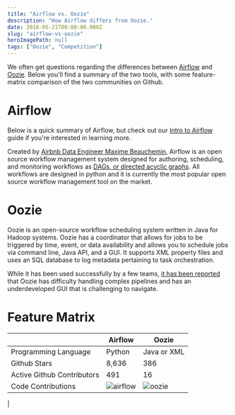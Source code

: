 ```yaml
---
title: "Airflow vs. Oozie"
description: "How Airflow differs from Oozie."
date: 2018-05-21T00:00:00.000Z
slug: "airflow-vs-oozie"
heroImagePath: null
tags: ["Oozie", "Competition"]
---
```


We often get questions regarding the differences between [Airflow](https://airflow.apache.org/) and [Oozie](http://oozie.apache.org/). Below you'll find a summary of the two tools, with some feature-matrix comparison of the two communities on Github.

# Airflow

Below is a quick summary of Airflow, but check out our [Intro to Airflow](https://www.astronomer.io/guides/intro-to-airflow/) guide if you're interested in learning more.

Created by [Airbnb Data Engineer Maxime Beauchemin](https://www.linkedin.com/in/maximebeauchemin), Airflow is an open source workflow management system designed for authoring, scheduling, and monitoring workflows as [DAGs, or directed acyclic graphs](https://www.astronomer.io/guides/dags/). All workflows are designed in python and it is currently the most popular open source workflow management tool on the market.

# Oozie

Oozie is an open-source workflow scheduling system written in Java for Hadoop systems. Oozie has a coordinator that allows for jobs to be triggered by time, event, or data availability and allows you to schedule jobs via command line, Java API, and a GUI. It supports XML property files and uses an SQL database to log metadata pertaining to task orchestration.

While it has been used successfully by a few teams, [it has been reported](https://stackoverflow.com/questions/47928995/which-one-to-choose-apache-oozie-or-apache-airflow-need-a-comparison) that Oozie has difficulty handling complex pipelines and has an underdeveloped GUI that is challenging to navigate.

# Feature Matrix

|                    | Airflow | Oozie |
| ------------------ | -------- | ----- |
| Programming Language | Python | Java or XML |
| Github Stars | 8,636 | 386 |
| Active Github Contributors | 491 | 16 |
| Code Contributions | ![airflow](https://s3.amazonaws.com/astronomer-cdn/website/img/guides/Screen+Shot+2018-07-10+at+4.26.28+PM.png) | ![oozie](https://s3.amazonaws.com/astronomer-cdn/website/img/guides/Screen+Shot+2018-07-10+at+4.26.17+PM.png) |
| 
